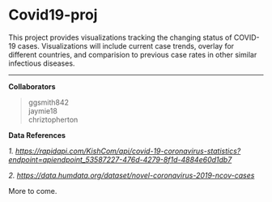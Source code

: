# Covid19-proj

This project provides visualizations tracking the changing status of COVID-19 cases. Visualizations will include current case trends, overlay for different countries, and comparision to previous case rates in other similar infectious diseases.


 <hr>
 
**Collaborators**

 > ggsmith842<br> 
 > jaymie18<br>
 > chriztopherton 

**Data References**

*1. https://rapidapi.com/KishCom/api/covid-19-coronavirus-statistics?endpoint=apiendpoint_53587227-476d-4279-8f1d-4884e60d1db7*

*2. https://data.humdata.org/dataset/novel-coronavirus-2019-ncov-cases*


More to come.
